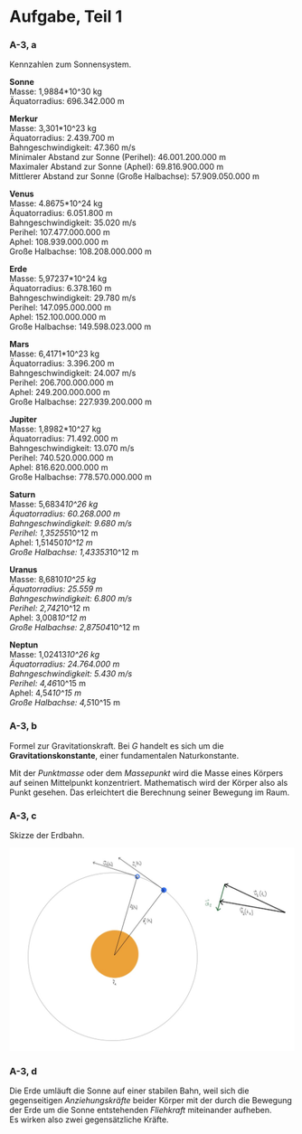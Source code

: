 # Aufgabe, Teil 1

### A-3, a

Kennzahlen zum Sonnensystem.

**Sonne**  
Masse: 1,9884*10^30 kg  
Äquatorradius: 696.342.000 m

**Merkur**  
Masse: 3,301*10^23 kg  
Äquatorradius: 2.439.700 m  
Bahngeschwindigkeit: 47.360 m/s  
Minimaler Abstand zur Sonne (Perihel): 46.001.200.000 m  
Maximaler Abstand zur Sonne (Aphel): 69.816.900.000 m  
Mittlerer Abstand zur Sonne (Große Halbachse): 57.909.050.000 m

**Venus**  
Masse: 4.8675*10^24 kg  
Äquatorradius: 6.051.800 m  
Bahngeschwindigkeit: 35.020 m/s  
Perihel: 107.477.000.000 m  
Aphel: 108.939.000.000 m  
Große Halbachse: 108.208.000.000 m

**Erde**  
Masse: 5,97237*10^24 kg  
Äquatorradius: 6.378.160 m  
Bahngeschwindigkeit: 29.780 m/s  
Perihel: 147.095.000.000 m  
Aphel: 152.100.000.000 m  
Große Halbachse: 149.598.023.000 m

**Mars**  
Masse: 6,4171*10^23 kg  
Äquatorradius: 3.396.200 m  
Bahngeschwindigkeit: 24.007 m/s  
Perihel: 206.700.000.000 m  
Aphel: 249.200.000.000 m  
Große Halbachse: 227.939.200.000 m

**Jupiter**  
Masse: 1,8982*10^27 kg  
Äquatorradius: 71.492.000 m  
Bahngeschwindigkeit: 13.070 m/s  
Perihel: 740.520.000.000 m  
Aphel: 816.620.000.000 m  
Große Halbachse: 778.570.000.000 m

**Saturn**  
Masse: 5,6834*10^26 kg  
Äquatorradius: 60.268.000 m  
Bahngeschwindigkeit: 9.680 m/s  
Perihel: 1,35255*10^12 m  
Aphel: 1,51450*10^12 m  
Große Halbachse: 1,43353*10^12 m

**Uranus**  
Masse: 8,6810*10^25 kg  
Äquatorradius: 25.559 m  
Bahngeschwindigkeit: 6.800 m/s  
Perihel: 2,742*10^12 m  
Aphel: 3,008*10^12 m  
Große Halbachse: 2,87504*10^12 m

**Neptun**  
Masse: 1,02413*10^26 kg  
Äquatorradius: 24.764.000 m  
Bahngeschwindigkeit: 5.430 m/s  
Perihel: 4,46*10^15 m  
Aphel: 4,54*10^15 m  
Große Halbachse: 4,5*10^15 m

### A-3, b

Formel zur Gravitationskraft.
Bei *G* handelt es sich um die **Gravitationskonstante**, einer fundamentalen Naturkonstante.

Mit der *Punktmasse* oder dem *Massepunkt* wird die Masse eines Körpers auf
seinen Mittelpunkt konzentriert. Mathematisch wird der Körper also als Punkt gesehen.
Das erleichtert die Berechnung seiner Bewegung im Raum.

### A-3, c

Skizze der Erdbahn.

![Image](erdbahn.jpg "Erdbahn")

### A-3, d

Die Erde umläuft die Sonne auf einer stabilen Bahn, weil sich die gegenseitigen *Anziehungskräfte* beider Körper mit der durch die Bewegung der Erde um die Sonne entstehenden *Fliehkraft* miteinander aufheben.  
Es wirken also zwei gegensätzliche Kräfte.
